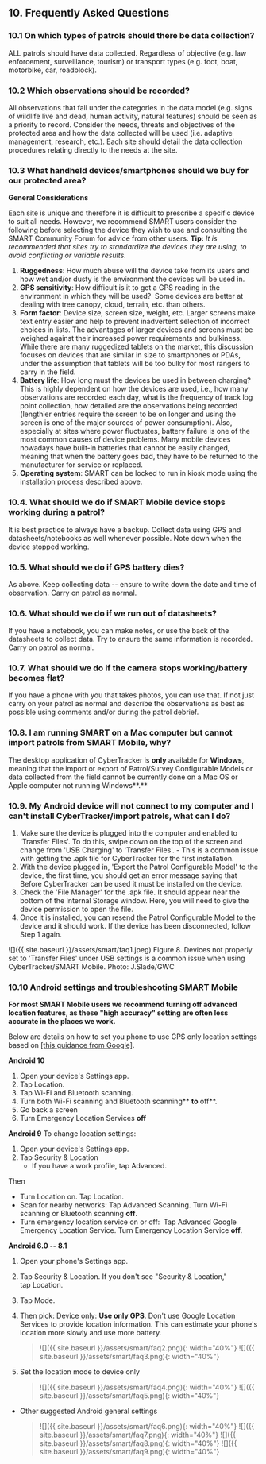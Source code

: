 ## 10. Frequently Asked Questions

### 10.1 On which types of patrols should there be data collection?
ALL patrols should have data collected. Regardless of objective (e.g. law enforcement, surveillance, tourism) or transport types (e.g. foot, boat, motorbike, car, roadblock). 

### 10.2 Which observations should be recorded?
All observations that fall under the categories in the data model (e.g. signs of wildlife live and dead, human activity, natural features) should be seen as a priority to record. Consider the needs, threats and objectives of the protected area and how the data collected will be used (i.e. adaptive management, research, etc.). Each site should detail the
data collection procedures relating directly to the needs at the site. 

### 10.3 What handheld devices/smartphones should we buy for our protected area?
**General Considerations**

Each site is unique and therefore it is difficult to prescribe a specific device to suit all needs. However, we recommend SMART users consider the following before selecting the device they wish to use and consulting the SMART Community Forum for advice from other users.
**Tip:** *It is recommended that sites try to standardize the devices they are using, to avoid conflicting or variable results.*

1. **Ruggedness**: How much abuse will the device take from its users and how wet and/or dusty is the environment the devices will be used in.
1. **GPS sensitivity**: How difficult is it to get a GPS reading in the environment in which they will be used?  Some devices are better at dealing with tree canopy, cloud, terrain, etc. than others.
1. **Form factor**: Device size, screen size, weight, etc. Larger screens make text entry easier and help to prevent inadvertent selection of incorrect choices in lists. The advantages of larger devices and screens must be weighed against their increased power requirements and bulkiness. While there are many ruggedized tablets on the market, this
discussion focuses on devices that are similar in size to smartphones or PDAs, under the assumption that tablets will be too bulky for most rangers to carry in the field.
1. **Battery life**: How long must the devices be used in between charging? This is highly dependent on how the devices are used, i.e., how many observations are recorded each day, what is the frequency of track log point collection, how detailed are the observations being recorded (lengthier entries require the screen to be on longer and using the screen is one of the major sources of power consumption). Also, especially at sites where power fluctuates, battery failure is one of
the most common causes of device problems. Many mobile devices nowadays have built-in batteries that cannot be easily changed, meaning that when the battery goes bad, they have to be returned to the manufacturer for
service or replaced.
1. **Operating system**: SMART can be locked to run in kiosk mode using the installation process described above.

### 10.4. What should we do if SMART Mobile device stops working during a patrol?
It is best practice to always have a backup. Collect data using GPS and datasheets/notebooks as well whenever possible. Note down when the device stopped working. 

### 10.5. What should we do if GPS battery dies?
As above. Keep collecting data -- ensure to write down the date and time of observation. Carry on patrol as normal. 

### 10.6. What should we do if we run out of datasheets?
If you have a notebook, you can make notes, or use the back of the datasheets to collect data. Try to ensure the same information is recorded. Carry on patrol as normal. 

### 10.7. What should we do if the camera stops working/battery becomes flat?
If you have a phone with you that takes photos, you can use that. If not just carry on your patrol as normal and describe the observations as best as possible using comments and/or during the patrol debrief.

### 10.8. I am running SMART on a Mac computer but cannot import patrols from SMART Mobile, why?
The desktop application of CyberTracker is **only** available for **Windows**, meaning that the import or export of Patrol/Survey Configurable Models or data collected from the field cannot be currently done on a Mac OS or Apple computer not running Windows**.**

### 10.9. My Android device will not connect to my computer and I can't install CyberTracker/import patrols, what can I do?
1. Make sure the device is plugged into the computer and enabled to 'Transfer Files'. To do this, swipe down on the top of the screen and change from 'USB Charging' to 'Transfer Files'. - This is a common issue with getting the .apk file for CyberTracker for the first installation.
1. With the device plugged in, 'Export the Patrol Configurable Model' to the device, the first time, you should get an error message saying that Before CyberTracker can be used it must be installed on the device.
1. Check the 'File Manager' for the .apk file. It should appear near the bottom of the Internal Storage window. Here, you will need to give the device permission to open the file.
1. Once it is installed, you can resend the Patrol Configurable Model to the device and it should work. If the device has been disconnected, follow Step 1 again.

![]({{ site.baseurl }}/assets/smart/faq1.jpeg)
Figure 8. Devices not properly set to 'Transfer Files' under USB settings is a common issue when using CyberTracker/SMART Mobile. Photo: J.Slade/GWC

### 10.10 Android settings and troubleshooting SMART Mobile

**For most SMART Mobile users we recommend turning off advanced location features, as these "high accuracy" setting are often less accurate in the places we work.**

Below are details on how to set you phone to use GPS only location
settings based on [[this guidance from
Google]](https://protect-us.mimecast.com/s/zIrwCzp5MjSGn5xDH4x7x2).

**Android 10**
1.  Open your device's Settings app.
1.  Tap Location.
1.  Tap Wi-Fi and Bluetooth scanning.
1.  Turn both Wi-Fi scanning and Bluetooth scanning** **to** off**.
1.  Go back a screen
1.  Turn Emergency Location Services **off**

**Android 9**
To change location settings: 
1.  Open your device\'s Settings app.
1.  Tap Security & Location 
    -   If you have a work profile, tap Advanced.

Then

-   Turn Location on. Tap Location.
-   Scan for nearby networks: Tap Advanced Scanning. Turn Wi-Fi scanning or Bluetooth scanning **off**.
-   Turn emergency location service on or off:  Tap Advanced Google Emergency Location Service. Turn Emergency Location Service **off**. 

**Android 6.0 -- 8.1**
1. Open your phone\'s Settings app.
1. Tap Security & Location. If you don\'t see \"Security & Location,\" tap Location.
1. Tap Mode.
1. Then pick: Device only: **Use only GPS**. Don't use Google Location Services to provide location information. This can estimate your phone\'s location more slowly and use more battery.

    > ![]({{ site.baseurl }}/assets/smart/faq2.png){: width="40%"} ![]({{ site.baseurl }}/assets/smart/faq3.png){: width="40%"}

1. Set the location mode to device only

    > ![]({{ site.baseurl }}/assets/smart/faq4.png){: width="40%"} ![]({{ site.baseurl }}/assets/smart/faq5.png){: width="40%"}

-   Other suggested Android general settings

    > ![]({{ site.baseurl }}/assets/smart/faq6.png){: width="40%"} ![]({{ site.baseurl }}/assets/smart/faq7.png){: width="40%"} ![]({{ site.baseurl }}/assets/smart/faq8.png){: width="40%"} ![]({{ site.baseurl }}/assets/smart/faq9.png){: width="40%"}
